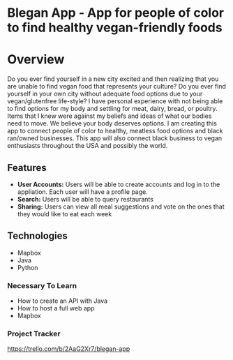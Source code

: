 # Blegan App - App for people of color to find healthy vegan-friendly foods
# Overview
Do you ever find yourself in a new city excited and then realizing that you are unable to find vegan food that represents your culture? Do you ever find yourself in your own city without adequate food options due to your vegan/glutenfree life-style? I have personal experience with not being able to find options for my body and settling for meat, dairy, bread, or poultry. 
Items that I knew were against my beliefs and ideas of what our bodies need to move. 
We believe your body deserves options. I am creating this app to connect people of color to healthy, meatless food options and black ran/owned businesses. This app will also connect black business to vegan enthusiasts throughout the USA and possibly the world.

## Features
* **User Accounts:** Users will be able to create accounts and log in to the appliation. Each user will have a profile page. 
* **Search:** Users will be able to query restaurants
* **Sharing:** Users can view all meal suggestions and vote on the ones that they would like to eat each week
## Technologies
* Mapbox
* Java
* Python
### Necessary To Learn
* How to create an API with Java
* How to host a full web app
* Mapbox
### Project Tracker
https://trello.com/b/2AaG2Xr7/blegan-app
